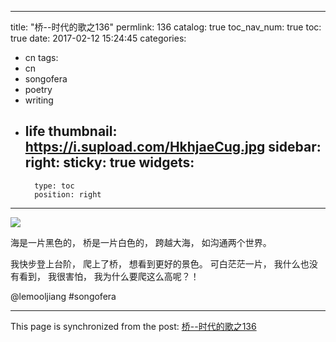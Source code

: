 
---
title: "桥--时代的歌之136"
permlink: 136
catalog: true
toc_nav_num: true
toc: true
date: 2017-02-12 15:24:45
categories:
- cn
tags:
- cn
- songofera
- poetry
- writing
- life
thumbnail: https://i.supload.com/HkhjaeCug.jpg
sidebar:
    right:
        sticky: true
widgets:
    -
        type: toc
        position: right
---


![](https://i.supload.com/HkhjaeCug.jpg)

海是一片黑色的，
桥是一片白色的，
跨越大海，
如沟通两个世界。
 
我快步登上台阶，
爬上了桥，
想看到更好的景色。
可白茫茫一片，
我什么也没有看到，
我很害怕，
我为什么要爬这么高呢？！

@lemooljiang #songofera

- - -

This page is synchronized from the post: [桥--时代的歌之136](https://steemit.com/@lemooljiang/136)
